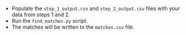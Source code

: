 - Populate the `step_1_output.csv` and `step_2_output.csv` files with your data from steps 1 and 2.
- Run the `find_matches.py` script.
- The matches will be written to the `matches.csv` file.